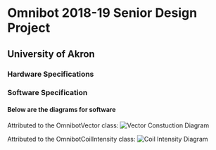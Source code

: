 # Omnibot 2018-19 Senior Design Project
## University of Akron

### Hardware Specifications



### Software Specification
#### Below are the diagrams for software

Attributed to the OmnibotVector class:
![Vector Constuction Diagram](veccon.png)

Attributed to the OmnibotCoilIntensity class:
![Coil Intensity Diagram](coilintensity.png)